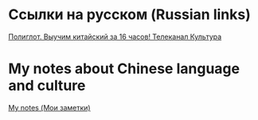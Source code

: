 # Сcылки на русском (Russian links)
[Полиглот. Выучим китайский за 16 часов! Телеканал Культура](https://www.youtube.com/watch?v=R8Db4QSQz08)


# My notes about Chinese language and culture
[My notes (Мои заметки)](https://htmlpreview.github.io/?https://github.com/Anoncheg1/awesome-chinese/blob/main/index.html)
 
